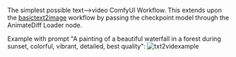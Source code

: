 The simplest possible text-->video ComfyUI Workflow. This extends upon the [basictext2image](../text2image/README.md) workflow by passing the checkpoint model through the AnimateDiff Loader node.

Example with prompt "A painting of a beautiful waterfall in a forest during sunset, colorful, vibrant, detailed, best quality":
![txt2videxample](https://github.com/PrestonGoren/ComfyUIWorkflows/assets/80135054/c7a93016-fccd-4b9b-a2ae-a58e3e806ec0)
